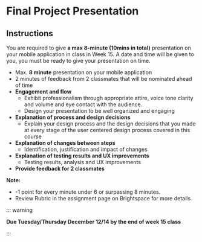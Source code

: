 # Final Project Presentation

## Instructions

You are required to give **a max 8-minute (10mins in total)** presentation on your mobile application in class in Week 15. A date and time will be given to you, you must be ready to give your presentation on time.

- Max. **8 minute** presentation on your mobile application
- 2 minutes of feedback from 2 classmates that will be nominated ahead of time
- **Engagement and flow**
  - Exhibit professionalism through appropriate attire, voice tone clarity and volume and eye contact with the audience.
  - Design your presentation to be well organized and engaging
- **Explanation of process and design decisions**
  - Explain your design process and the design decisions that you made at every stage of the user centered design process covered in this course
- **Explanation of changes between steps**
  - Identification, justification and impact of changes
- **Explanation of testing results and UX improvements**
  - Testing results, analysis and UX improvements
- **Provide feedback for 2 classmates**

**Note:**

- -1 point for every minute under 6 or surpassing 8 minutes.
- Review Rubric in the assignment page on Brightspace for more details

::: warning

**Due Tuesday/Thursday December 12/14 by the end of week 15 class**

:::
